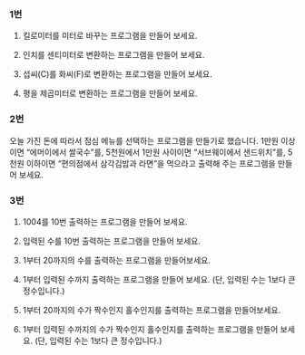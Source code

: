 ### 1번

1) 킬로미터를 미터로 바꾸는 프로그램을 만들어 보세요.

2) 인치를 센티미터로 변환하는 프로그램을 만들어 보세요.

3) 섭씨(C)를 화씨(F)로 변환하는 프로그램을 만들어 보세요.

4) 평을 제곱미터로 변환하는 프로그램을 만들어 보세요.

### 2번

오늘 가진 돈에 따라서 점심 메뉴를 선택하는 프로그램을 만들기로 했습니다. 1만원 이상이면 “에머이에서 쌀국수”를, 5천원에서 1만원 사이이면 “서브웨이에서 샌드위치”를, 5천원 이하이면 “편의점에서 삼각김밥과 라면”을 먹으라고 출력해 주는 프로그램을 만들어 보세요.

### 3번

1) 1004를 10번 출력하는 프로그램을 만들어 보세요.

2) 입력된 수를 10번 출력하는 프로그램을 만들어 보세요.

3) 1부터 20까지의 수를 출력하는 프로그램을 만들어보세요.

4) 1부터 입력된 수까지 출력하는 프로그램을 만들어 보세요. (단, 입력된 수는 1보다 큰 정수입니다.)

5) 1부터 20까지의 수가 짝수인지 홀수인지를 출력하는 프로그램을 만들어보세요.

6) 1부터 입력된 수까지의 수가 짝수인지 홀수인지를 출력하는 프로그램을 만들어 보세요. (단, 입력된 수는 1보다 큰 정수입니다.)